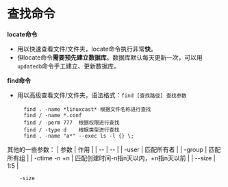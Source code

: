 # 查找命令
**locate命令**
* 用以快速查看文件/文件夹，locate命令执行非常**快**。
* 但locate命令**需要预先建立数据库**。数据库默认每天更新一次，可以用```updatedb```命令手工建立、更新数据库。

**find命令**
* 用以高级查看文件/文件夹，语法格式：```find [查找路径] 查找参数```

		find . -name *linuxcast* 根据文件名称进行查找
		find / -name *.conf
		find / -perm 777  根据权限进行查找
		find / -type d    根据类型进行查找
		find . -name "a*" --exec ls -l {} \;

其他的一些参数：
| 参数 | 作用 |
| -- | -- |
| -user | 匹配所有者 |
| -group | 匹配所有组 |
| -ctime -n +n | 匹配创建时间-n指n天以内，+n指n天以前 |
| --size | 1:5 |

		   
		  
		
		-size